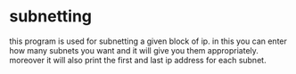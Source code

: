# subnetting
this program is used for subnetting a given block of ip. in this you can enter how many subnets you want and it will give you them appropriately. moreover it will also print the first and last ip address for each subnet.

